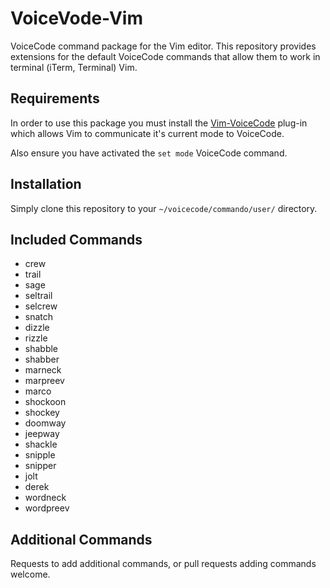# VoiceVode-Vim

VoiceCode command package for the Vim editor. This repository provides
extensions for the default VoiceCode commands that allow them to work in
terminal (iTerm, Terminal) Vim.

## Requirements

In order to use this package you must install the
[Vim-VoiceCode](https://github.com/VoiceCode/vim-voicecode) plug-in which
allows Vim to communicate it's current mode to VoiceCode.

Also ensure you have activated the `set mode` VoiceCode command.

## Installation

Simply clone this repository to your `~/voicecode/commando/user/` directory.

## Included Commands

  - crew
  - trail
  - sage
  - seltrail
  - selcrew
  - snatch
  - dizzle
  - rizzle
  - shabble
  - shabber
  - marneck
  - marpreev
  - marco
  - shockoon
  - shockey
  - doomway
  - jeepway
  - shackle
  - snipple
  - snipper
  - jolt
  - derek
  - wordneck
  - wordpreev

## Additional Commands

Requests to add additional commands, or pull requests adding commands welcome.

